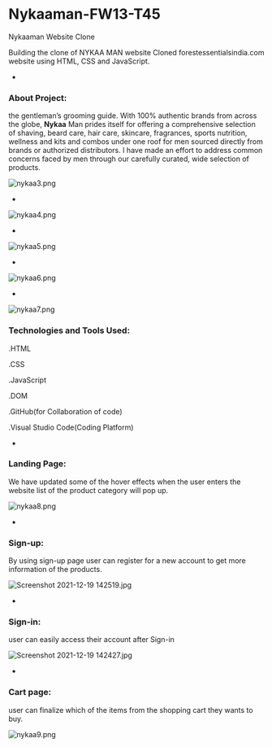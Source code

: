 # Nykaaman-FW13-T45
Nykaaman Website Clone




Building the clone of NYKAA MAN website
Cloned forestessentialsindia.com website using HTML, CSS and JavaScript.







- 
### **About Project:**

the gentleman’s grooming guide. With 100% authentic brands from across the globe, **Nykaa** Man prides itself for offering a comprehensive selection of shaving, beard care, hair care, skincare, fragrances, sports nutrition, wellness and kits and combos under one roof for men sourced directly from brands or authorized distributors. I have made an effort to address common concerns faced by men through our carefully curated, wide selection of products.




![nykaa3.png](https://cdn.hashnode.com/res/hashnode/image/upload/v1639902524129/BsVmU6dKx.png)



- 


![nykaa4.png](https://cdn.hashnode.com/res/hashnode/image/upload/v1639902729991/qt92GUKh7.png)



- 


![nykaa5.png](https://cdn.hashnode.com/res/hashnode/image/upload/v1639902870236/srkY8936Yv.png)


- 



![nykaa6.png](https://cdn.hashnode.com/res/hashnode/image/upload/v1639903069884/s4STj3ZJn.png)



- 


![nykaa7.png](https://cdn.hashnode.com/res/hashnode/image/upload/v1639903256442/mrySe--1R.png)





### Technologies and Tools Used:

.HTML

.CSS

.JavaScript

.DOM

.GitHub(for Collaboration of code)

.Visual Studio Code(Coding Platform)



- 
### Landing Page:

We have updated some of the hover effects when the user enters the website  list of the product category will pop up.



![nykaa8.png](https://cdn.hashnode.com/res/hashnode/image/upload/v1639903413859/As-4WD2ay.png)


- 
### Sign-up:

By using sign-up page user can  register  for a new account to get more information of the products.



![Screenshot 2021-12-19 142519.jpg](https://cdn.hashnode.com/res/hashnode/image/upload/v1639914734840/MkHBAQuzM.jpeg)


- 
### Sign-in:

user can easily access their account after Sign-in


![Screenshot 2021-12-19 142427.jpg](https://cdn.hashnode.com/res/hashnode/image/upload/v1639914515996/KqbjrExHG.jpeg)




- 
### Cart page:

user can finalize which of the items from the shopping cart they wants to buy.




![nykaa9.png](https://cdn.hashnode.com/res/hashnode/image/upload/v1639914965603/aA3pZd-0s.png)





